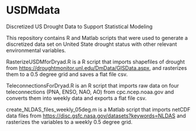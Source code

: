 # USDMdata
Discretized US Drought Data to Support Statistical Modeling

This repository contains R and Matlab scripts that were used to generate a discretized data set on United State drought status with other relevant environmental variables.

RasterizeUSDMforDryad.R is a R script that imports shapefiles of drought from https://droughtmonitor.unl.edu/DmData/GISData.aspx, and rasterizes them to a 0.5 degree grid and saves a flat file csv.

TeleconnectionsForDryad.R is an R script that imports raw data on four teleconnections (PNA, ENSO, NAO, AO) from cpc.ncep.noaa.gov and converts them into weekly data and exports a flat file csv.

create_NLDAS_files_weekly_05deg.m is a Matlab script that imports netCDF data files from https://disc.gsfc.nasa.gov/datasets?keywords=NLDAS and rasterizes the variables to a weekly 0.5 degree grid.
